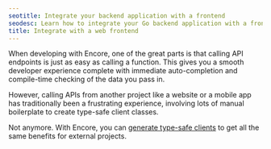 ```yaml
---
seotitle: Integrate your backend application with a frontend
seodesc: Learn how to integrate your Go backend application with a frontend, using Encore's built-in frontend client generation feature.
title: Integrate with a web frontend
---
```


When developing with Encore, one of the great parts is that calling API endpoints
is just as easy as calling a function. This gives you a smooth developer experience complete with immediate
auto-completion and compile-time checking of the data you pass in.

However, calling APIs from another project like a website or a mobile app has traditionally been
a frustrating experience, involving lots of manual boilerplate to create type-safe client classes.

Not anymore. With Encore, you can [generate type-safe clients](/docs/develop/client-generation) to get all the same benefits for external projects.
